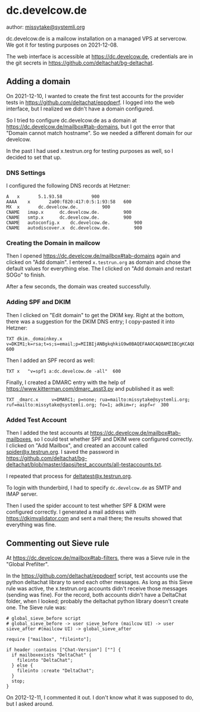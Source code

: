 # dc.develcow.de

author: missytake@systemli.org

dc.develcow.de is a mailcow installation on a managed VPS at servercow. We got
it for testing purposes on 2021-12-08.

The web interface is accessible at https://dc.develcow.de, credentials are in
the git secrets in https://github.com/deltachat/bg-deltachat.

## Adding a domain

On 2021-12-10, I wanted to create the first test accounts for the provider
tests in https://github.com/deltachat/eppdperf. I logged into the web
interface, but I realized we didn't have a domain configured.

So I tried to configure dc.develcow.de as a domain at
https://dc.develcow.de/mailbox#tab-domains, but I got the error that "Domain
cannot match hostname". So we needed a different domain for our develcow.

In the past I had used x.testrun.org for testing purposes as well, so I decided
to set that up.

### DNS Settings

I configured the following DNS records at Hetzner:

```
A	x		5.1.93.58			900
AAAA	x		2a00:f820:417:0:5:1:93:58	600
MX	x		dc.develcow.de.			900
CNAME	imap.x		dc.develcow.de.			900
CNAME	smtp.x		dc.develcow.de.			900
CNAME	autoconfig.x	dc.develcow.de.			900
CNAME	autodiscover.x	dc.develcow.de.			900
```

### Creating the Domain in mailcow

Then I opened https://dc.develcow.de/mailbox#tab-domains again and clicked on
"Add domain". I entered `x.testrun.org` as domain and chose the default values
for everything else. The I clicked on "Add domain and restart SOGo" to finish.

After a few seconds, the domain was created successfully.

### Adding SPF and DKIM

Then I clicked on "Edit domain" to get the DKIM key. Right at the bottom, there
was a suggestion for the DKIM DNS entry; I copy-pasted it into Hetzner:

```
TXT	dkim._domainkey.x	v=DKIM1;k=rsa;t=s;s=email;p=MIIBIjANBgkqhkiG9w0BAQEFAAOCAQ8AMIIBCgKCAQEAnVJ7LAnMeZJOVuxg2ZTvKJsAnq58LTWAy/sWB/TZeb5uuUNwfKK1Z9Ci0Yr3WINNhUgthQk8/QkP2lRWtOvP09Fl7dxCqvFb1qhi38wLg0pWvUktKKKc0wNIV2d19NNMs9ZEUetbImmD9nukHXhsHl1nacBWIzMz1n1wOcumWUQ8hWMTMzoeGwAiSGrxiHhDKM3+mYwJWTlzbHEkQ8Ei33N8D19z0FiNFHna5IW7z7D9n+vdaEnCjzyn3XaQlgWJ4bEXfEAj/wXZw8roIGhQQxb3QBrV4fZ1Ak1Nxd5lwbBiKCoYFatjF8pb1AZNTm4AaauSGbn/46pW8ucVcly/YwIDAQAB	600
```

Then I added an SPF record as well:

```
TXT	x	"v=spf1 a:dc.develcow.de -all"	600
```

Finally, I created a DMARC entry with the help of
https://www.kitterman.com/dmarc_asst3.py and published it as well:

```
TXT	_dmarc.x	 v=DMARC1; p=none; rua=mailto:missytake@systemli.org; ruf=mailto:missytake@systemli.org; fo=1; adkim=r; aspf=r 	300
```

### Added Test Account

Then I added the test accounts at https://dc.develcow.de/mailbox#tab-mailboxes,
so I could test whether SPF and DKIM were configured correctly. I clicked on
"Add Mailbox", and created an account called spider@x.testrun.org. I saved the
password in
https://github.com/deltachat/bg-deltachat/blob/master/dapsi/test_accounts/all-testaccounts.txt.

I repeated that process for deltatest@x.testrun.org.

To login with thunderbird, I had to specify `dc.develcow.de` as SMTP and IMAP
server.

Then I used the spider account to test whether SPF & DKIM were configured
correctly. I generated a mail address with https://dkimvalidator.com and sent a
mail there; the results showed that everything was fine.

## Commenting out Sieve rule

At https://dc.develcow.de/mailbox#tab-filters, there was a Sieve rule in the
"Global Prefilter".

In the https://github.com/deltachat/eppdperf script, test accounts use the
python deltachat library to send each other messages. As long as this Sieve
rule was active, the x.testrun.org accounts didn't receive those messages
(sending was fine). For the record, both accounts didn't have a DeltaChat
folder, when I looked; probably the deltachat python library doesn't create
one. The Sieve rule was:

```
# global_sieve_before script
# global_sieve_before -> user sieve_before (mailcow UI) -> user sieve_after #(mailcow UI) -> global_sieve_after

require ["mailbox", "fileinto"];

if header :contains ["Chat-Version"] [""] {
  if mailboxexists "DeltaChat" {
    fileinto "DeltaChat";
  } else {
    fileinto :create "DeltaChat";
  }
  stop;
}
```

On 2012-12-11, I commented it out. I don't know what it was supposed to do, but
I asked around.

